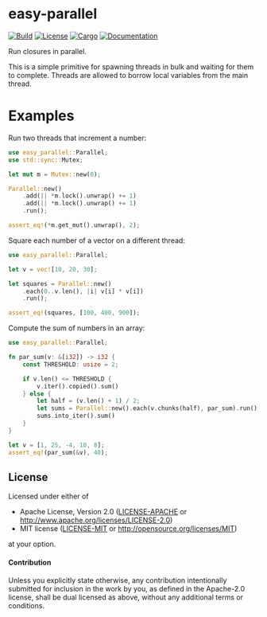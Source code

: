 # easy-parallel

[![Build](https://github.com/smol-rs/easy-parallel/workflows/Build%20and%20test/badge.svg)](
https://github.com/smol-rs/easy-parallel/actions)
[![License](https://img.shields.io/badge/license-Apache--2.0_OR_MIT-blue.svg)](
https://github.com/smol-rs/easy-parallel)
[![Cargo](https://img.shields.io/crates/v/easy-parallel.svg)](
https://crates.io/crates/easy-parallel)
[![Documentation](https://docs.rs/easy-parallel/badge.svg)](
https://docs.rs/easy-parallel)

Run closures in parallel.

This is a simple primitive for spawning threads in bulk and waiting for them to complete.
Threads are allowed to borrow local variables from the main thread.

# Examples

Run two threads that increment a number:

```rust
use easy_parallel::Parallel;
use std::sync::Mutex;

let mut m = Mutex::new(0);

Parallel::new()
    .add(|| *m.lock().unwrap() += 1)
    .add(|| *m.lock().unwrap() += 1)
    .run();

assert_eq!(*m.get_mut().unwrap(), 2);
```

Square each number of a vector on a different thread:

```rust
use easy_parallel::Parallel;

let v = vec![10, 20, 30];

let squares = Parallel::new()
    .each(0..v.len(), |i| v[i] * v[i])
    .run();

assert_eq!(squares, [100, 400, 900]);
```

Compute the sum of numbers in an array:

```rust
use easy_parallel::Parallel;

fn par_sum(v: &[i32]) -> i32 {
    const THRESHOLD: usize = 2;

    if v.len() <= THRESHOLD {
        v.iter().copied().sum()
    } else {
        let half = (v.len() + 1) / 2;
        let sums = Parallel::new().each(v.chunks(half), par_sum).run();
        sums.into_iter().sum()
    }
}

let v = [1, 25, -4, 10, 8];
assert_eq!(par_sum(&v), 40);
```

## License

Licensed under either of

 * Apache License, Version 2.0 ([LICENSE-APACHE](LICENSE-APACHE) or http://www.apache.org/licenses/LICENSE-2.0)
 * MIT license ([LICENSE-MIT](LICENSE-MIT) or http://opensource.org/licenses/MIT)

at your option.

#### Contribution

Unless you explicitly state otherwise, any contribution intentionally submitted
for inclusion in the work by you, as defined in the Apache-2.0 license, shall be
dual licensed as above, without any additional terms or conditions.
